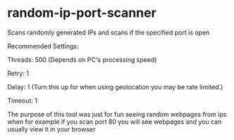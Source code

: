 # random-ip-port-scanner
Scans randomly generated IPs and scans if the specified port is open

Recommended Settings:

Threads: 500 (Depends on PC's processing speed)

Retry: 1

Delay: 1 (Turn this up for when using geolocation you may be rate limited.)

Timeout: 1

The purpose of this tool was just for fun seeing random webpages from ips when for example if you scan port 80 you will see webpages and you can usually view it in your browser




